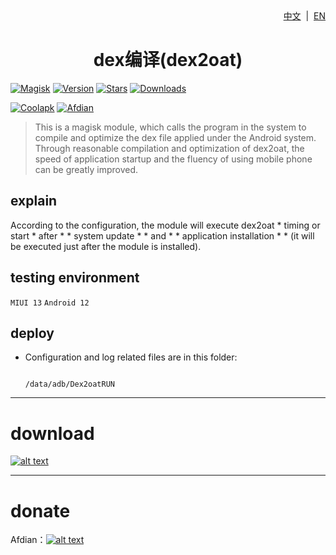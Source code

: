 <div align="right">
<a href="/README.md">中文</a> &nbsp;|&nbsp;
<a href="/README_en-US.md">EN</a>
</div>

<div align="center">
<h1>dex编译(dex2oat)</h1>
</div>


[![Magisk](https://img.shields.io/badge/Magisk-blue?style=for-the-badge)](https://github.com/topjohnwu/Magisk)
[![Version](https://img.shields.io/github/tag/HiiragiYunyun/Dex2oatRUN?style=for-the-badge&label=当前版本)](https://github.com/HiiragiYunyun/Dex2oatRUN/releases/latest)
[![Stars](https://img.shields.io/github/stars/HiiragiYunyun/Dex2oatRUN?style=for-the-badge&label=Github%20Stars&logo=github "GitHub Repo stars")](https://github.com/HiiragiYunyun/Dex2oatRUN)
[![Downloads](https://img.shields.io/github/downloads/HiiragiYunyun/Dex2oatRUN/total?style=for-the-badge&label=Github下载&logo=github)](https://github.com/HiiragiYunyun/Dex2oatRUN/releases)

[![Coolapk](https://img.shields.io/badge/酷安-柊芸芸-hotpink?style=for-the-badge)](http://www.coolapk.com/u/11696005)
[![Afdian](https://img.shields.io/badge/爱发电-林芸芸-hotpink?style=for-the-badge)](https://afdian.net/a/linyunyun)

>This is a magisk module, which calls the program in the system to compile and optimize the dex file applied under the Android system. Through reasonable compilation and optimization of dex2oat, the speed of application startup and the fluency of using mobile phone can be greatly improved.

## explain

According to the configuration, the module will execute dex2oat * timing or start * after * * system update * * and * * application installation * *  (it will be executed just after the module is installed).

## testing environment

`MIUI 13`
`Android 12`

## deploy

- Configuration and log related files are in this folder:

  ```

  /data/adb/Dex2oatRUN

  ```

---

# download

[![alt text](https://raw.githubusercontent.com/lin-yunyun/Dex2oatRUN/main/.idea/download.png)](https://github.com/HiiragiYunyun/Dex2oatRUN/releases)

---

# donate

Afdian：[![alt text](https://raw.githubusercontent.com/lin-yunyun/Dex2oatRUN/main/.idea/afdian.png)](https://afdian.net/a/linyunyun)

